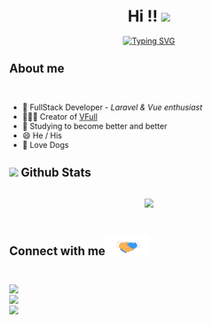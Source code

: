 
<h1 align="center"><b>Hi ‼ </b><img src="https://media.giphy.com/media/hvRJCLFzcasrR4ia7z/giphy.gif" width="35"></h1>

<p align="center">
  <a href="https://git.io/typing-svg"><img src="https://readme-typing-svg.demolab.com?font=Poppubs&weight=700&size=40&pause=1000&color=FF331F&center=true&vCenter=true&width=600&height=50&lines=Web+Developer..." alt="Typing SVG" /></a>
</p>

## About me

<br>

- 🔭 FullStack Developer - <em>Laravel & Vue enthusiast</em>
- 👨🏽‍💻 Creator of [VFull](https://github.com/andrefelipe18/VFull)
- 🌱 Studying to become better and better
- 😄 He / His
- 🐶 Love Dogs

## <img src="https://media.giphy.com/media/iY8CRBdQXODJSCERIr/giphy.gif" width="35"><b> Github Stats </b>
<br>

<div align="center">

<a href="https://github.com/andrefelipe18">
  <a href="https://github.com/andrefelipe18">
  <img height="180em" src="https://github-readme-stats.vercel.app/api/top-langs/?username=andrefelipe18&layout=compact&langs_count=7&theme=bear"/>

</a>
</div>

<br>

## <b> Connect with me</b><img src="https://github.com/0xAbdulKhalid/0xAbdulKhalid/raw/main/assets/mdImages/handshake.gif" width ="80">
<br>
<div align='left'>


<a href="https://www.instagram.com/andre.domingues18/" target="_blank"><img src="https://img.shields.io/badge/-Instagram-%23E4405F?style=for-the-badge&logo=instagram&logoColor=white" target="_blank"></a>
</a>
<br>
<a href="https://www.linkedin.com/in/andr%C3%A9dominguess/" target="_blank"><img src="https://img.shields.io/badge/-LinkedIn-%230077B5?style=for-the-badge&logo=linkedin&logoColor=white" target="_blank"></a> 
</a>
<br>
 <a href = "mailto:dominguesandredev@gmail.com"><img src="https://img.shields.io/badge/-Gmail-%23333?style=for-the-badge&logo=gmail&logoColor=white" target="_blank"></a>
</a>
</div>
